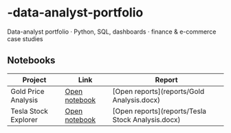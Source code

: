 # -data-analyst-portfolio
Data-analyst portfolio · Python, SQL, dashboards · finance &amp; e-commerce case studies
## Notebooks

| Project | Link | Report|
|---------|------|-------|
| Gold Price Analysis | [Open notebook](notebooks/gold_analysis_yahoof_collect.ipynb) |[Open reports](reports/Gold Analysis.docx) |
| Tesla Stock Explorer | [Open notebook](notebooks/TSLA_project.ipynb) |  [Open reports](reports/Tesla Stock Analysis.docx) |
